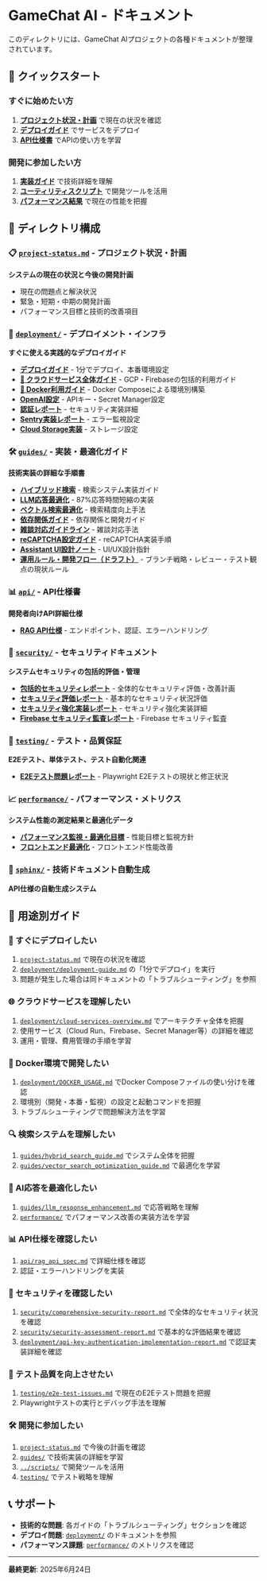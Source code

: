 # GameChat AI - ドキュメント

このディレクトリには、GameChat AIプロジェクトの各種ドキュメントが整理されています。

## 🎯 クイックスタート

### すぐに始めたい方
1. **[プロジェクト状況・計画](./project-status.md)** で現在の状況を確認
2. **[デプロイガイド](./deployment/deployment-guide.md)** でサービスをデプロイ
3. **[API仕様書](./api/rag_api_spec.md)** でAPIの使い方を学習

### 開発に参加したい方
1. **[実装ガイド](./guides/)** で技術詳細を理解
2. **[ユーティリティスクリプト](../scripts/)** で開発ツールを活用
3. **[パフォーマンス結果](./performance/)** で現在の性能を把握

## 📁 ディレクトリ構成

### 📋 [`project-status.md`](./project-status.md) - プロジェクト状況・計画
**システムの現在の状況と今後の開発計画**
- 現在の問題点と解決状況
- 緊急・短期・中期の開発計画  
- パフォーマンス目標と技術的改善項目

### 🚀 [`deployment/`](./deployment/) - デプロイメント・インフラ
**すぐに使える実践的なデプロイガイド**
- [**デプロイガイド**](./deployment/deployment-guide.md) - 1分でデプロイ、本番環境設定
- [**🌟 クラウドサービス全体ガイド**](./deployment/cloud-services-overview.md) - GCP・Firebaseの包括的利用ガイド
- [**🐳 Docker利用ガイド**](./deployment/DOCKER_USAGE.md) - Docker Composeによる環境別構築
- [**OpenAI設定**](./deployment/cloud-run-openai-setup.md) - APIキー・Secret Manager設定
- [**認証レポート**](./deployment/api-key-authentication-implementation-report.md) - セキュリティ実装詳細
- [**Sentry実装レポート**](./deployment/frontend-sentry-implementation-report.md) - エラー監視設定
- [**Cloud Storage実装**](./deployment/cloud-storage-implementation-report.md) - ストレージ設定

### 🛠️ [`guides/`](./guides/) - 実装・最適化ガイド
**技術実装の詳細な手順書**
- [**ハイブリッド検索**](./guides/hybrid_search_guide.md) - 検索システム実装ガイド
- [**LLM応答最適化**](./guides/llm_response_enhancement.md) - 87%応答時間短縮の実装
- [**ベクトル検索最適化**](./guides/vector_search_optimization_guide.md) - 検索精度向上手法
- [**依存関係ガイド**](./guides/dependencies.md) - 依存関係と開発ガイド
- [**雑談対応ガイドライン**](./guides/talk-guidelines.md) - 雑談対応手法
- [**reCAPTCHA設定ガイド**](./guides/recaptcha-setup.md) - reCAPTCHA実装手順
- [**Assistant UI設計ノート**](./guides/assistant-ui-notes.md) - UI/UX設計指針
- [**運用ルール・開発フロー（ドラフト）**](./guides/operation-guideline-draft.md) - ブランチ戦略・レビュー・テスト観点の現状ルール

### 📊 [`api/`](./api/) - API仕様書
**開発者向けAPI詳細仕様**
- [**RAG API仕様**](./api/rag_api_spec.md) - エンドポイント、認証、エラーハンドリング

### 🔐 [`security/`](./security/) - セキュリティドキュメント
**システムセキュリティの包括的評価・管理**
- [**包括的セキュリティレポート**](./security/comprehensive-security-report.md) - 全体的なセキュリティ評価・改善計画
- [**セキュリティ評価レポート**](./security/security-assessment-report.md) - 基本的なセキュリティ状況評価
- [**セキュリティ強化実装レポート**](./security/security-enhancement-implementation-report.md) - セキュリティ強化実装詳細
- [**Firebase セキュリティ監査レポート**](./security/firebase-security-audit-report.md) - Firebase セキュリティ監査

### 🧪 [`testing/`](./testing/) - テスト・品質保証
**E2Eテスト、単体テスト、テスト自動化関連**
- [**E2Eテスト問題レポート**](./testing/e2e-test-issues.md) - Playwright E2Eテストの現状と修正状況

### 📈 [`performance/`](./performance/) - パフォーマンス・メトリクス
**システム性能の測定結果と最適化データ**
- [**パフォーマンス監視・最適化目標**](./performance/README.md) - 性能目標と監視方針
- [**フロントエンド最適化**](./performance/frontend-optimization.md) - フロントエンド性能改善

### 📖 [`sphinx/`](./sphinx/) - 技術ドキュメント自動生成
**API仕様の自動生成システム**

## 🎯 用途別ガイド

### 🚀 すぐにデプロイしたい
1. [`project-status.md`](./project-status.md) で現在の状況を確認
2. [`deployment/deployment-guide.md`](./deployment/deployment-guide.md) の「1分でデプロイ」を実行
3. 問題が発生した場合は同ドキュメントの「トラブルシューティング」を参照

### 🌐 クラウドサービスを理解したい
1. [`deployment/cloud-services-overview.md`](./deployment/cloud-services-overview.md) でアーキテクチャ全体を把握
2. 使用サービス（Cloud Run、Firebase、Secret Manager等）の詳細を確認
3. 運用・管理、費用管理の手順を学習

### 🐳 Docker環境で開発したい
1. [`deployment/DOCKER_USAGE.md`](./deployment/DOCKER_USAGE.md) でDocker Composeファイルの使い分けを確認
2. 環境別（開発・本番・監視）の設定と起動コマンドを把握
3. トラブルシューティングで問題解決方法を学習

### 🔍 検索システムを理解したい
1. [`guides/hybrid_search_guide.md`](./guides/hybrid_search_guide.md) でシステム全体を把握
2. [`guides/vector_search_optimization_guide.md`](./guides/vector_search_optimization_guide.md) で最適化を学習

### 🤖 AI応答を最適化したい
1. [`guides/llm_response_enhancement.md`](./guides/llm_response_enhancement.md) で応答戦略を理解
2. [`performance/`](./performance/) でパフォーマンス改善の実装方法を学習

### 📊 API仕様を確認したい
1. [`api/rag_api_spec.md`](./api/rag_api_spec.md) で詳細仕様を確認
2. 認証・エラーハンドリングを実装

### 🔐 セキュリティを確認したい
1. [`security/comprehensive-security-report.md`](./security/comprehensive-security-report.md) で全体的なセキュリティ状況を確認
2. [`security/security-assessment-report.md`](./security/security-assessment-report.md) で基本的な評価結果を確認
3. [`deployment/api-key-authentication-implementation-report.md`](./deployment/api-key-authentication-implementation-report.md) で認証実装詳細を確認

### 🧪 テスト品質を向上させたい
1. [`testing/e2e-test-issues.md`](./testing/e2e-test-issues.md) で現在のE2Eテスト問題を把握
2. Playwrightテストの実行とデバッグ手法を理解

### 🛠️ 開発に参加したい
1. [`project-status.md`](./project-status.md) で今後の計画を確認
2. [`guides/`](./guides/) で技術実装の詳細を学習  
3. [`../scripts/`](../scripts/) で開発ツールを活用
4. [`testing/`](./testing/) でテスト戦略を理解

## 📞 サポート

- **技術的な問題**: 各ガイドの「トラブルシューティング」セクションを確認
- **デプロイ問題**: [`deployment/`](./deployment/) のドキュメントを参照
- **パフォーマンス課題**: [`performance/`](./performance/) のメトリクスを確認

---
**最終更新**: 2025年6月24日
